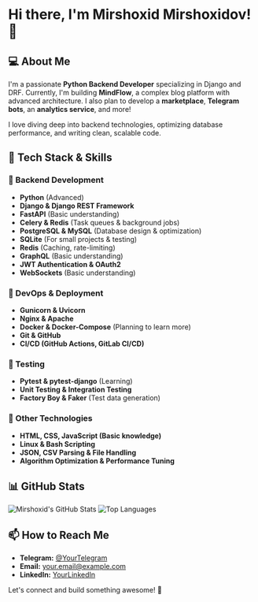 # Hi there, I'm Mirshoxid Mirshoxidov! 👋

## 💻 About Me
I'm a passionate **Python Backend Developer** specializing in Django and DRF. Currently, I'm building **MindFlow**, a complex blog platform with advanced architecture. I also plan to develop a **marketplace**, **Telegram bots**, an **analytics service**, and more!

I love diving deep into backend technologies, optimizing database performance, and writing clean, scalable code.

## 🚀 Tech Stack & Skills
### 🔹 Backend Development
- **Python** (Advanced)
- **Django & Django REST Framework**
- **FastAPI** (Basic understanding)
- **Celery & Redis** (Task queues & background jobs)
- **PostgreSQL & MySQL** (Database design & optimization)
- **SQLite** (For small projects & testing)
- **Redis** (Caching, rate-limiting)
- **GraphQL** (Basic understanding)
- **JWT Authentication & OAuth2**
- **WebSockets** (Basic understanding)

### 🔹 DevOps & Deployment
- **Gunicorn & Uvicorn**
- **Nginx & Apache**
- **Docker & Docker-Compose** (Planning to learn more)
- **Git & GitHub**
- **CI/CD (GitHub Actions, GitLab CI/CD)**

### 🔹 Testing
- **Pytest & pytest-django** (Learning)
- **Unit Testing & Integration Testing**
- **Factory Boy & Faker** (Test data generation)

### 🔹 Other Technologies
- **HTML, CSS, JavaScript (Basic knowledge)**
- **Linux & Bash Scripting**
- **JSON, CSV Parsing & File Handling**
- **Algorithm Optimization & Performance Tuning**

## 📊 GitHub Stats
![Mirshoxid's GitHub Stats](https://github-readme-stats.vercel.app/api?username=Mirshohid1&show_icons=true&theme=dark)
![Top Languages](https://github-readme-stats.vercel.app/api/top-langs/?username=Mirshohid1&layout=compact&theme=dark)

## 📫 How to Reach Me
- **Telegram:** [@YourTelegram](https://t.me/YourTelegram)
- **Email:** your.email@example.com
- **LinkedIn:** [YourLinkedIn](https://www.linkedin.com/in/yourprofile)

Let's connect and build something awesome! 🚀

